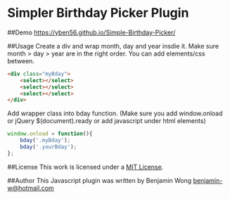 Simpler Birthday Picker Plugin
==============================

##Demo
https://yben56.github.io/Simple-Birthday-Picker/

##Usage
Create a div and wrap month, day and year insdie it. Make sure month > day > year are in the right order.
You can add elements/css between. 
```html
<div class="myBday">
    <select></select>
    <select></select>
    <select></select>
</div>
```

Add wrapper class into bday function. (Make sure you add window.onload or jQuery $(document).ready or add javascript under html elements)

```javascript
window.onload = function(){
	bday('.myBday');
	bday('.yourBday');
};
```

##License
This work is licensed under a [MIT License](http://opensource.org/licenses/MIT).

##Author
This Javascript plugin was written by Benjamin Wong benjamin-w@hotmail.com
